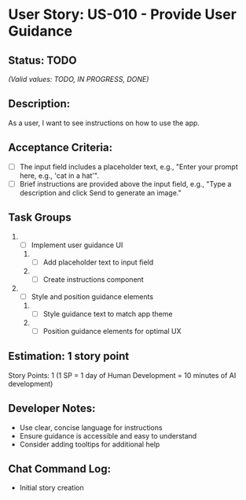 # User Story: US-010 - Provide User Guidance

## Status: TODO  
*(Valid values: TODO, IN PROGRESS, DONE)*

## Description:

As a user, I want to see instructions on how to use the app.

## Acceptance Criteria:

- [ ] The input field includes a placeholder text, e.g., "Enter your prompt here, e.g., 'cat in a hat'".
- [ ] Brief instructions are provided above the input field, e.g., "Type a description and click Send to generate an image."

## Task Groups

1. - [ ] Implement user guidance UI
   1. - [ ] Add placeholder text to input field
   2. - [ ] Create instructions component
2. - [ ] Style and position guidance elements
   1. - [ ] Style guidance text to match app theme
   2. - [ ] Position guidance elements for optimal UX

## Estimation: 1 story point

Story Points: 1 (1 SP = 1 day of Human Development = 10 minutes of AI development)

## Developer Notes:

- Use clear, concise language for instructions
- Ensure guidance is accessible and easy to understand
- Consider adding tooltips for additional help

## Chat Command Log:

- Initial story creation 